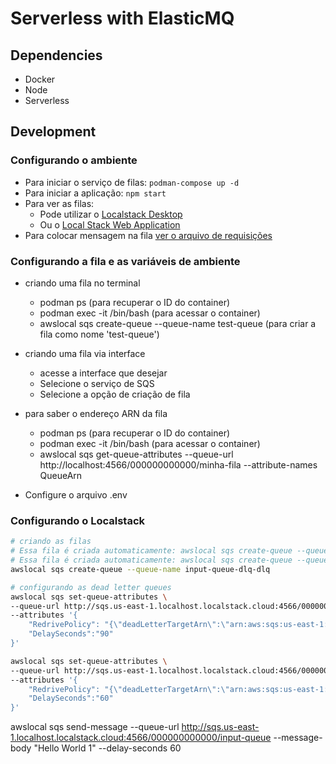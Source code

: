 # Serverless with ElasticMQ

## Dependencies
- Docker
- Node
- Serverless

## Development

### Configurando o ambiente
* Para iniciar o serviço de filas: `podman-compose up -d`
* Para iniciar a aplicação: `npm start`
* Para ver as filas:
  - Pode utilizar o [Localstack Desktop](https://docs.localstack.cloud/user-guide/tools/localstack-desktop/)
  - Ou o [Local Stack Web Application](https://docs.localstack.cloud/user-guide/web-application/) 
* Para colocar mensagem na fila [ver o arquivo de requisições](./api.http) 

### Configurando a fila e as variáveis de ambiente
* criando uma fila no terminal
  - podman ps (para recuperar o ID do container)
  - podman exec -it <container-id> /bin/bash (para acessar o container)
  - awslocal sqs create-queue --queue-name test-queue (para criar a fila como nome 'test-queue')

* criando uma fila via interface
  - acesse a interface que desejar
  - Selecione o serviço de SQS
  - Selecione a opção de criação de fila

* para saber o endereço ARN da fila
  - podman ps (para recuperar o ID do container)
  - podman exec -it <container-id> /bin/bash (para acessar o container)
  - awslocal sqs get-queue-attributes --queue-url http://localhost:4566/000000000000/minha-fila --attribute-names QueueArn

* Configure o arquivo .env

### Configurando o Localstack

```bash
# criando as filas
# Essa fila é criada automaticamente: awslocal sqs create-queue --queue-name input-queue 
# Essa fila é criada automaticamente: awslocal sqs create-queue --queue-name input-queue-dlq 
awslocal sqs create-queue --queue-name input-queue-dlq-dlq 
```

```bash
# configurando as dead letter queues
awslocal sqs set-queue-attributes \
--queue-url http://sqs.us-east-1.localhost.localstack.cloud:4566/000000000000/input-queue \
--attributes '{
    "RedrivePolicy": "{\"deadLetterTargetArn\":\"arn:aws:sqs:us-east-1:000000000000:input-queue-dlq\",\"maxReceiveCount\":\"3\"}",
    "DelaySeconds":"90"
}'

awslocal sqs set-queue-attributes \
--queue-url http://sqs.us-east-1.localhost.localstack.cloud:4566/000000000000/input-queue-dlq \
--attributes '{
    "RedrivePolicy": "{\"deadLetterTargetArn\":\"arn:aws:sqs:us-east-1:000000000000:input-queue-dlq-dlq\"}",
    "DelaySeconds":"60"
}'
```

awslocal sqs send-message --queue-url http://sqs.us-east-1.localhost.localstack.cloud:4566/000000000000/input-queue --message-body "Hello World 1" --delay-seconds 60